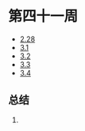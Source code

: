 #  第四十一周

>

- [2.28](2.28.md)
- [3.1](3.1.md)
- [3.2](3.2.md)
- [3.3](3.3.md)
- [3.4](3.4.md)

## 总结

1. 

